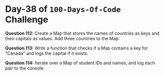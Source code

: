 # Day-38 of `100-Days-Of-Code` Challenge

**Question 112:** Create a Map that stores the names of countries as keys and their capitals as values. Add three countries to the Map.

**Question 113:** Write a function that checks if a Map contains a key for "Canada" and logs the capital if it exists.

**Question 114:** Iterate over a Map of student IDs and names, and log each pair to the console.